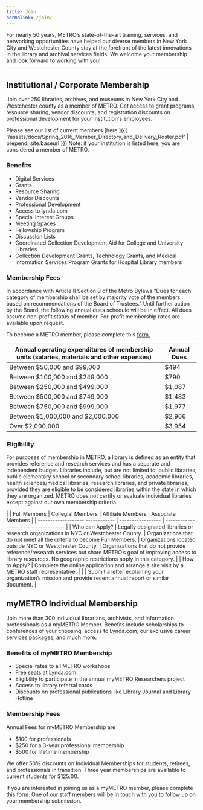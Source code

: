 ```yaml
---
title: Join
permalink: /join/
---
```


For nearly 50 years, METRO’s state-of-the-art training, services, and networking opportunities have helped our diverse members in New York City and Westchester County stay at the forefront of the latest innovations in the library and archival services fields. We welcome your membership and look forward to working with you!

<hr />

## Institutional / Corporate Membership

Join over 250 libraries, archives, and museums in New York City and Westchester county as a member of METRO. Get access to grant programs, resource sharing, vendor discounts, and registration discounts on professional development for your institution's employees.

Please see our list of current members [here.]({{ '/assets/docs/Spring_2016_Member_Directory_and_Delivery_Roster.pdf' | prepend: site.baseurl }}) Note: if your institution is listed here, you are considered a member of METRO.

### Benefits

* Digital Services
* Grants
* Resource Sharing
* Vendor Discounts
* Professional Development
* Access to lynda.com
* Special Interest Groups
* Meeting Spaces
* Fellowship Program
* Discussion Lists
* Coordinated Collection Development Aid for College and University Libraries
* Collection Development Grants, Technology Grants, and Medical Information Services Program Grants for Hospital Library members


### Membership Fees

In accordance with Article II Section 9 of the Metro Bylaws “Dues for each category of membership shall be set by majority vote of the members based on recommendations of the Board of Trustees.” Until further action by the Board, the following annual dues schedule will be in effect. All dues assume non-profit status of member. For-profit membership rates are available upon request. 

To become a METRO member, please complete this <a href="https://www.google.com/url?q=https://docs.google.com/a/metro.org/forms/d/e/1FAIpQLScdl5-ktEFGNhXXEn4bAF54Blbu8wraOFRshnR42LSWpjwAMQ/viewform&sa=D&ust=1487006619450000&usg=AFQjCNFapEQ3uj1NJ24wWw9pPylQBsq2_Q" target="_blank">form.</a>


|  Annual operating expenditures of membership units (salaries, materials and other expenses)  |  Annual Dues                | 
|  ------------------------------------------  |  ----------------------  | 
|  Between $50,000 and $99,000     | $494            | 
|    Between $100,000 and $249,000     |  $790            | 
|  Between $250,000 and $499,000     |  $1,087            | 
|  Between $500,000 and $749,000    |  $1,483            | 
|  Between $750,000 and $999,000      |  $1,977            | 
|  Between $1,000,000 and $2,000,000 |  $2,966            | 
|   Over $2,000,000                  |  $3,954            | 

### Eligibility

For purposes of membership in METRO, a library is defined as an entity that provides reference and research services and has a separate and independent budget. Libraries include, but are not limited to, public libraries, public elementary school or secondary school libraries, academic libraries, health sciences/medical libraries, research libraries, and private libraries, provided they are eligible to be considered libraries within the state in which they are organized. METRO does not certify or evaluate individual libraries except against our own membership criteria.

|                       |  Full Members  |  Collegial Members  |  Affiliate Members  |  Associate Members  |
|  -------------------     ------------  |  -----------------  |  -----------------  |  -----------------  |
|  Who can Apply?       |  Legally designated libraries or research organizations in NYC or Westchester County.  |  Organizations that do not meet all the criteria to become Full Members.  |  Organizations located outside NYC or Westchester County.  |  Organizations that do not provide reference/research services but share METRO’s goal of improving access to library resources. No geographic restrictions apply in this category.  |
|  How to Apply?   |  Complete the online application and arrange a site visit by a METRO staff representative.               |                     |                     |   Submit a letter explaining your organization’s mission and provide recent annual report or similar document.  |


## myMETRO Individual Membership

Join more than 300 individual librarians, archivists, and information professionals as a myMETRO Member. Benefits include scholarships to conferences of your choosing, access to Lynda.com, our exclusive career services packages, and much more.

### Benefits of myMETRO Membership

* Special rates to all METRO workshops
* Free seats at Lynda.com
* Eligibility to participate in the annual myMETRO Researchers project
* Access to library referral cards
* Discounts on professional publications like Library Journal and Library Hotline

### Membership Fees

Annual Fees for myMETRO Membership are

* $100 for professionals
* $250 for a 3-year professional membership
* $500 for lifetime membership

We offer 50% discounts on Individual Memberships for students, retirees, and professionals in transition. Three year memberships are available to current students for $125.00. 

If you are interested in joining us as a myMETRO member, please complete this <a href="https://www.google.com/url?q=https://docs.google.com/a/metro.org/forms/d/e/1FAIpQLScPUztmBGK57i5wOmupenzG1DPg_M52QdXr06WDNaad1w9VDA/viewform&sa=D&ust=1487006619451000&usg=AFQjCNH3KzsNaQ8nKqlw5xpChnkyiHvWHA" target="_blank">form.</a> One of our staff members will be in touch with you to follow up on your membership submission.



